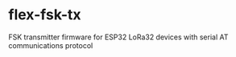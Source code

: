 # flex-fsk-tx
FSK transmitter firmware for ESP32 LoRa32 devices with serial AT communications protocol
